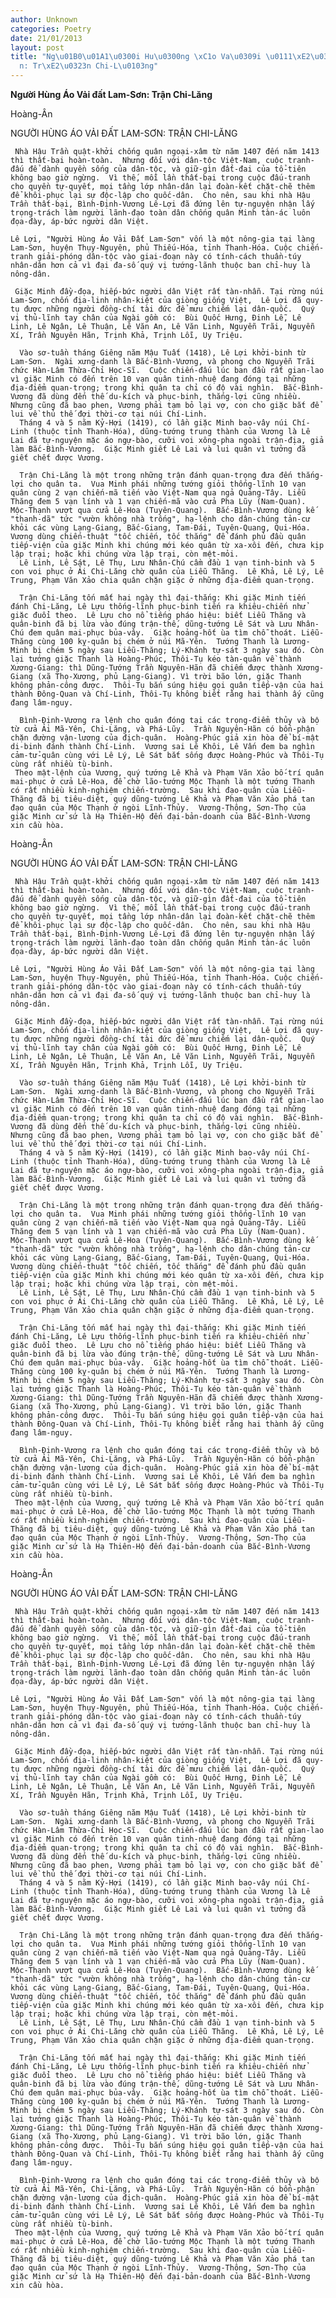 ```yaml
---
author: Unknown
categories: Poetry
date: 21/01/2013
layout: post
title: "Ng\u01B0\u01A1\u0300i Hu\u0300ng \xC1o Va\u0309i \u0111\xE2\u0301t Lam-S\u01A1\
  n: Tr\xE2\u0323n Chi-L\u0103ng"
---
```


**Người Hùng Áo Vải đất Lam-Sơn: Trận Chi-Lăng**

Hoàng-Ân

NGƯỜI HÙNG ÁO VẢI ĐẤT LAM-SƠN:
TRẬN CHI-LĂNG


     Nhà Hậu Trần quật-khởi chống quân ngoại-xâm từ năm 1407 đến năm 1413 thì thất-bại hoàn-toàn.  Nhưng đối với dân-tộc Việt-Nam, cuộc tranh-đấu để dành quyền sống của dân-tộc, và giữ-gìn đất-đai của tổ-tiên không bao giờ ngừng.  Vì thế, mỗi lần thất-bại trong cuộc đấu-tranh cho quyền tự-quyết, mọi tầng lớp nhân-dân lại đoàn-kết chặt-chẽ thêm để khôi-phục lại sự độc-lập cho quốc-dân.  Cho nên, sau khi nhà Hậu Trần thất-bại, Bình-Định-Vương Lê-Lợi đã đứng lên tự-nguyện nhận lấy trọng-trách làm người lãnh-đạo toàn dân chống quân Minh tàn-ác luôn đọa-đày, áp-bức người dân Việt.

    Lê Lợi, "Người Hùng Áo Vải Đất Lam-Sơn" vốn là một nông-gia tại làng Lam-Sơn, huyện Thụy-Nguyên, phủ Thiếu-Hóa, tỉnh Thanh-Hóa. Cuộc chiến-tranh giải-phóng dân-tộc vào giai-đoạn này có tính-cách thuần-túy nhân-dân hơn cả vì đại đa-số quý vị tướng-lãnh thuộc ban chỉ-huy là nông-dân.

     Giặc Minh đầy-đọa, hiếp-bức người dân Việt rất tàn-nhẫn. Tại rừng núi Lam-Sơn, chốn địa-linh nhân-kiệt của giòng giống Việt,  Lê Lợi đã quy-tụ được những người đồng-chí tài đức để mưu chiếm lại dân-quốc.  Quý vị thủ-lĩnh tay chân của Ngài gồm có:  Bùi Quốc Hưng, Đinh Lễ, Lê Linh, Lê Ngân, Lê Thuận, Lê Văn An, Lê Văn Linh, Nguyễn Trãi, Nguyễn Xí, Trần Nguyên Hãn, Trịnh Khả, Trịnh Lỗi, Uy Triệu.

      Vào sơ-tuần tháng Giêng năm Mậu Tuất (1418), Lê Lợi khởi-binh từ Lam-Sơn.  Ngài xưng-danh là Bắc-Bình-Vương, và phong cho Nguyễn Trãi chức Hàn-Lâm Thừa-Chỉ Học-Sĩ.  Cuộc chiến-đấu lúc ban đầu rất gian-lao vì giặc Minh có đến trên 10 vạn quân tinh-nhuệ đang đóng tại những địa-điểm quan-trọng; trong khi quân ta chỉ có độ vài nghìn.  Bắc-Bình-Vương đã dùng đến thế du-kích và phục-binh, thắng-lợi cũng nhiều.  Nhưng cũng đã bao phen, Vương phải tạm bỏ lại vợ, con cho giặc bắt để lui về thủ thế đợi thời-cơ tại núi Chí-Linh.
      Tháng 4 và 5 năm Kỷ-Hợi (1419), có lần giặc Minh bao-vây núi Chí-Linh (thuộc tỉnh Thanh-Hóa), dũng-tướng trung thành của Vương là Lê Lai đã tự-nguyện mặc áo ngự-bào, cưỡi voi xông-pha ngoài trận-địa, giả làm Bắc-Bình-Vương.  Giặc Minh giết Lê Lai và lui quân vì tưởng đã giết chết được Vương.

      Trận Chi-Lăng là một trong những trận đánh quan-trọng đưa đến thắng-lợi cho quân ta.  Vua Minh phái những tướng giỏi thống-lĩnh 10 vạn quân cùng 2 vạn chiến-mã tiến vào Việt-Nam qua ngả Quảng-Tây. Liễu Thăng đem 5 vạn lính và 1 vạn chiến-mã vào cửa Pha Lũy (Nam-Quan).  Mộc-Thạnh vượt qua cửa Lê-Hoa (Tuyên-Quang).  Bắc-Bình-Vương dùng kế "thanh-dã" tức "vườn không nhà trống", hạ-lệnh cho dân-chúng tản-cư khỏi các vùng Lạng-Giang, Bắc-Giang, Tam-Đái, Tuyên-Quang, Qui-Hóa.  Vương dùng chiến-thuật "tốc chiến, tốc thắng" để đánh phủ đầu quân tiếp-viện của giặc Minh khi chúng mới kéo quân từ xa-xôi đến, chưa kịp lập trại; hoặc khi chúng vừa lập trại, còn mệt-mỏi.
      Lê Linh, Lê Sát, Lê Thụ, Lưu Nhân-Chú cầm đầu 1 vạn tinh-binh và 5 con voi phục ở Ải Chi-Lăng chờ quân của Liễu Thăng.  Lê Khả, Lê Lý, Lê Trung, Phạm Văn Xảo chia quân chặn giặc ở những địa-điểm quan-trọng.

      Trận Chi-Lăng tốn mất hai ngày thì đại-thắng: Khi giặc Minh tiến đánh Chi-Lăng, Lê Lựu thống-lĩnh phục-binh tiến ra khiêu-chiến nhử giặc đuổi theo.  Lê Lựu cho nổ tiếng pháo hiệu: biết Liễu Thăng và quân-binh đã bị lừa vào đúng trận-thế, dũng-tướng Lê Sát và Lưu Nhân-Chú đem quân mai-phục bủa-vây.  Giặc hoảng-hốt ùa tìm chỗ thoát. Liễu-Thăng cùng 100 kỵ-quân bị chém ở núi Mã-Yên.  Tướng Thanh là Lương-Minh bị chém 5 ngày sau Liễu-Thăng; Lý-Khánh tự-sát 3 ngày sau đó. Còn lại tướng giặc Thanh là Hoàng-Phúc, Thôi-Tụ kéo tàn-quân về thành Xương-Giang: thì Dũng-Tướng Trần Nguyên-Hãn đã chiếm được thành Xương-Giang (xã Thọ-Xương, phủ Lạng-Giang). Vì trời bão lớn, giặc Thanh không phản-công được.  Thôi-Tụ bắn súng hiệu gọi quân tiếp-vận của hai thành Đông-Quan và Chí-Linh, Thôi-Tụ không biết rằng hai thành ấy cũng đang lâm-nguy.

      Bình-Định-Vương ra lệnh cho quân đóng tại các trọng-điểm thủy và bộ từ cửa Ải Mã-Yên, Chi-Lăng, và Phá-Lũy.  Trần Nguyên-Hãn có bổn-phận chặn đường vận-lương của địch-quân.  Hoàng-Phúc giả xin hòa để bí-mật di-binh đánh thành Chí-Linh.  Vương sai Lê Khôi, Lê Vấn đem ba nghìn cảm-tử-quân cùng với Lê Lý, Lê Sát bắt sống được Hoàng-Phúc và Thôi-Tụ cùng rất nhiều tù-binh.
     Theo mật-lệnh của Vương, quý tướng Lê Khả và Phạm Văn Xảo bố-trí quân mai-phục ở cửa Lê-Hoa, để chờ lão-tướng Mộc Thạnh là một tướng Thanh có rất nhiều kinh-nghiệm chiến-trường.  Sau khi đạo-quân của Liễu-Thăng đã bị tiêu-diệt, quý dũng-tướng Lê Khả và Phạm Văn Xảo phá tan đạo quân của Mộc Thạnh ở ngòi Lĩnh-Thủy.  Vương-Thông, Sơn-Thọ của giặc Minh cử sứ là Hạ Thiên-Hộ đến đại-bản-doanh của Bắc-Bình-Vương xin cầu hòa.

Hoàng-Ân

NGƯỜI HÙNG ÁO VẢI ĐẤT LAM-SƠN:
TRẬN CHI-LĂNG


     Nhà Hậu Trần quật-khởi chống quân ngoại-xâm từ năm 1407 đến năm 1413 thì thất-bại hoàn-toàn.  Nhưng đối với dân-tộc Việt-Nam, cuộc tranh-đấu để dành quyền sống của dân-tộc, và giữ-gìn đất-đai của tổ-tiên không bao giờ ngừng.  Vì thế, mỗi lần thất-bại trong cuộc đấu-tranh cho quyền tự-quyết, mọi tầng lớp nhân-dân lại đoàn-kết chặt-chẽ thêm để khôi-phục lại sự độc-lập cho quốc-dân.  Cho nên, sau khi nhà Hậu Trần thất-bại, Bình-Định-Vương Lê-Lợi đã đứng lên tự-nguyện nhận lấy trọng-trách làm người lãnh-đạo toàn dân chống quân Minh tàn-ác luôn đọa-đày, áp-bức người dân Việt.

    Lê Lợi, "Người Hùng Áo Vải Đất Lam-Sơn" vốn là một nông-gia tại làng Lam-Sơn, huyện Thụy-Nguyên, phủ Thiếu-Hóa, tỉnh Thanh-Hóa. Cuộc chiến-tranh giải-phóng dân-tộc vào giai-đoạn này có tính-cách thuần-túy nhân-dân hơn cả vì đại đa-số quý vị tướng-lãnh thuộc ban chỉ-huy là nông-dân.

     Giặc Minh đầy-đọa, hiếp-bức người dân Việt rất tàn-nhẫn. Tại rừng núi Lam-Sơn, chốn địa-linh nhân-kiệt của giòng giống Việt,  Lê Lợi đã quy-tụ được những người đồng-chí tài đức để mưu chiếm lại dân-quốc.  Quý vị thủ-lĩnh tay chân của Ngài gồm có:  Bùi Quốc Hưng, Đinh Lễ, Lê Linh, Lê Ngân, Lê Thuận, Lê Văn An, Lê Văn Linh, Nguyễn Trãi, Nguyễn Xí, Trần Nguyên Hãn, Trịnh Khả, Trịnh Lỗi, Uy Triệu.

      Vào sơ-tuần tháng Giêng năm Mậu Tuất (1418), Lê Lợi khởi-binh từ Lam-Sơn.  Ngài xưng-danh là Bắc-Bình-Vương, và phong cho Nguyễn Trãi chức Hàn-Lâm Thừa-Chỉ Học-Sĩ.  Cuộc chiến-đấu lúc ban đầu rất gian-lao vì giặc Minh có đến trên 10 vạn quân tinh-nhuệ đang đóng tại những địa-điểm quan-trọng; trong khi quân ta chỉ có độ vài nghìn.  Bắc-Bình-Vương đã dùng đến thế du-kích và phục-binh, thắng-lợi cũng nhiều.  Nhưng cũng đã bao phen, Vương phải tạm bỏ lại vợ, con cho giặc bắt để lui về thủ thế đợi thời-cơ tại núi Chí-Linh.
      Tháng 4 và 5 năm Kỷ-Hợi (1419), có lần giặc Minh bao-vây núi Chí-Linh (thuộc tỉnh Thanh-Hóa), dũng-tướng trung thành của Vương là Lê Lai đã tự-nguyện mặc áo ngự-bào, cưỡi voi xông-pha ngoài trận-địa, giả làm Bắc-Bình-Vương.  Giặc Minh giết Lê Lai và lui quân vì tưởng đã giết chết được Vương.

      Trận Chi-Lăng là một trong những trận đánh quan-trọng đưa đến thắng-lợi cho quân ta.  Vua Minh phái những tướng giỏi thống-lĩnh 10 vạn quân cùng 2 vạn chiến-mã tiến vào Việt-Nam qua ngả Quảng-Tây. Liễu Thăng đem 5 vạn lính và 1 vạn chiến-mã vào cửa Pha Lũy (Nam-Quan).  Mộc-Thạnh vượt qua cửa Lê-Hoa (Tuyên-Quang).  Bắc-Bình-Vương dùng kế "thanh-dã" tức "vườn không nhà trống", hạ-lệnh cho dân-chúng tản-cư khỏi các vùng Lạng-Giang, Bắc-Giang, Tam-Đái, Tuyên-Quang, Qui-Hóa.  Vương dùng chiến-thuật "tốc chiến, tốc thắng" để đánh phủ đầu quân tiếp-viện của giặc Minh khi chúng mới kéo quân từ xa-xôi đến, chưa kịp lập trại; hoặc khi chúng vừa lập trại, còn mệt-mỏi.
      Lê Linh, Lê Sát, Lê Thụ, Lưu Nhân-Chú cầm đầu 1 vạn tinh-binh và 5 con voi phục ở Ải Chi-Lăng chờ quân của Liễu Thăng.  Lê Khả, Lê Lý, Lê Trung, Phạm Văn Xảo chia quân chặn giặc ở những địa-điểm quan-trọng.

      Trận Chi-Lăng tốn mất hai ngày thì đại-thắng: Khi giặc Minh tiến đánh Chi-Lăng, Lê Lựu thống-lĩnh phục-binh tiến ra khiêu-chiến nhử giặc đuổi theo.  Lê Lựu cho nổ tiếng pháo hiệu: biết Liễu Thăng và quân-binh đã bị lừa vào đúng trận-thế, dũng-tướng Lê Sát và Lưu Nhân-Chú đem quân mai-phục bủa-vây.  Giặc hoảng-hốt ùa tìm chỗ thoát. Liễu-Thăng cùng 100 kỵ-quân bị chém ở núi Mã-Yên.  Tướng Thanh là Lương-Minh bị chém 5 ngày sau Liễu-Thăng; Lý-Khánh tự-sát 3 ngày sau đó. Còn lại tướng giặc Thanh là Hoàng-Phúc, Thôi-Tụ kéo tàn-quân về thành Xương-Giang: thì Dũng-Tướng Trần Nguyên-Hãn đã chiếm được thành Xương-Giang (xã Thọ-Xương, phủ Lạng-Giang). Vì trời bão lớn, giặc Thanh không phản-công được.  Thôi-Tụ bắn súng hiệu gọi quân tiếp-vận của hai thành Đông-Quan và Chí-Linh, Thôi-Tụ không biết rằng hai thành ấy cũng đang lâm-nguy.

      Bình-Định-Vương ra lệnh cho quân đóng tại các trọng-điểm thủy và bộ từ cửa Ải Mã-Yên, Chi-Lăng, và Phá-Lũy.  Trần Nguyên-Hãn có bổn-phận chặn đường vận-lương của địch-quân.  Hoàng-Phúc giả xin hòa để bí-mật di-binh đánh thành Chí-Linh.  Vương sai Lê Khôi, Lê Vấn đem ba nghìn cảm-tử-quân cùng với Lê Lý, Lê Sát bắt sống được Hoàng-Phúc và Thôi-Tụ cùng rất nhiều tù-binh.
     Theo mật-lệnh của Vương, quý tướng Lê Khả và Phạm Văn Xảo bố-trí quân mai-phục ở cửa Lê-Hoa, để chờ lão-tướng Mộc Thạnh là một tướng Thanh có rất nhiều kinh-nghiệm chiến-trường.  Sau khi đạo-quân của Liễu-Thăng đã bị tiêu-diệt, quý dũng-tướng Lê Khả và Phạm Văn Xảo phá tan đạo quân của Mộc Thạnh ở ngòi Lĩnh-Thủy.  Vương-Thông, Sơn-Thọ của giặc Minh cử sứ là Hạ Thiên-Hộ đến đại-bản-doanh của Bắc-Bình-Vương xin cầu hòa.

Hoàng-Ân

NGƯỜI HÙNG ÁO VẢI ĐẤT LAM-SƠN:
TRẬN CHI-LĂNG


     Nhà Hậu Trần quật-khởi chống quân ngoại-xâm từ năm 1407 đến năm 1413 thì thất-bại hoàn-toàn.  Nhưng đối với dân-tộc Việt-Nam, cuộc tranh-đấu để dành quyền sống của dân-tộc, và giữ-gìn đất-đai của tổ-tiên không bao giờ ngừng.  Vì thế, mỗi lần thất-bại trong cuộc đấu-tranh cho quyền tự-quyết, mọi tầng lớp nhân-dân lại đoàn-kết chặt-chẽ thêm để khôi-phục lại sự độc-lập cho quốc-dân.  Cho nên, sau khi nhà Hậu Trần thất-bại, Bình-Định-Vương Lê-Lợi đã đứng lên tự-nguyện nhận lấy trọng-trách làm người lãnh-đạo toàn dân chống quân Minh tàn-ác luôn đọa-đày, áp-bức người dân Việt.

    Lê Lợi, "Người Hùng Áo Vải Đất Lam-Sơn" vốn là một nông-gia tại làng Lam-Sơn, huyện Thụy-Nguyên, phủ Thiếu-Hóa, tỉnh Thanh-Hóa. Cuộc chiến-tranh giải-phóng dân-tộc vào giai-đoạn này có tính-cách thuần-túy nhân-dân hơn cả vì đại đa-số quý vị tướng-lãnh thuộc ban chỉ-huy là nông-dân.

     Giặc Minh đầy-đọa, hiếp-bức người dân Việt rất tàn-nhẫn. Tại rừng núi Lam-Sơn, chốn địa-linh nhân-kiệt của giòng giống Việt,  Lê Lợi đã quy-tụ được những người đồng-chí tài đức để mưu chiếm lại dân-quốc.  Quý vị thủ-lĩnh tay chân của Ngài gồm có:  Bùi Quốc Hưng, Đinh Lễ, Lê Linh, Lê Ngân, Lê Thuận, Lê Văn An, Lê Văn Linh, Nguyễn Trãi, Nguyễn Xí, Trần Nguyên Hãn, Trịnh Khả, Trịnh Lỗi, Uy Triệu.

      Vào sơ-tuần tháng Giêng năm Mậu Tuất (1418), Lê Lợi khởi-binh từ Lam-Sơn.  Ngài xưng-danh là Bắc-Bình-Vương, và phong cho Nguyễn Trãi chức Hàn-Lâm Thừa-Chỉ Học-Sĩ.  Cuộc chiến-đấu lúc ban đầu rất gian-lao vì giặc Minh có đến trên 10 vạn quân tinh-nhuệ đang đóng tại những địa-điểm quan-trọng; trong khi quân ta chỉ có độ vài nghìn.  Bắc-Bình-Vương đã dùng đến thế du-kích và phục-binh, thắng-lợi cũng nhiều.  Nhưng cũng đã bao phen, Vương phải tạm bỏ lại vợ, con cho giặc bắt để lui về thủ thế đợi thời-cơ tại núi Chí-Linh.
      Tháng 4 và 5 năm Kỷ-Hợi (1419), có lần giặc Minh bao-vây núi Chí-Linh (thuộc tỉnh Thanh-Hóa), dũng-tướng trung thành của Vương là Lê Lai đã tự-nguyện mặc áo ngự-bào, cưỡi voi xông-pha ngoài trận-địa, giả làm Bắc-Bình-Vương.  Giặc Minh giết Lê Lai và lui quân vì tưởng đã giết chết được Vương.

      Trận Chi-Lăng là một trong những trận đánh quan-trọng đưa đến thắng-lợi cho quân ta.  Vua Minh phái những tướng giỏi thống-lĩnh 10 vạn quân cùng 2 vạn chiến-mã tiến vào Việt-Nam qua ngả Quảng-Tây. Liễu Thăng đem 5 vạn lính và 1 vạn chiến-mã vào cửa Pha Lũy (Nam-Quan).  Mộc-Thạnh vượt qua cửa Lê-Hoa (Tuyên-Quang).  Bắc-Bình-Vương dùng kế "thanh-dã" tức "vườn không nhà trống", hạ-lệnh cho dân-chúng tản-cư khỏi các vùng Lạng-Giang, Bắc-Giang, Tam-Đái, Tuyên-Quang, Qui-Hóa.  Vương dùng chiến-thuật "tốc chiến, tốc thắng" để đánh phủ đầu quân tiếp-viện của giặc Minh khi chúng mới kéo quân từ xa-xôi đến, chưa kịp lập trại; hoặc khi chúng vừa lập trại, còn mệt-mỏi.
      Lê Linh, Lê Sát, Lê Thụ, Lưu Nhân-Chú cầm đầu 1 vạn tinh-binh và 5 con voi phục ở Ải Chi-Lăng chờ quân của Liễu Thăng.  Lê Khả, Lê Lý, Lê Trung, Phạm Văn Xảo chia quân chặn giặc ở những địa-điểm quan-trọng.

      Trận Chi-Lăng tốn mất hai ngày thì đại-thắng: Khi giặc Minh tiến đánh Chi-Lăng, Lê Lựu thống-lĩnh phục-binh tiến ra khiêu-chiến nhử giặc đuổi theo.  Lê Lựu cho nổ tiếng pháo hiệu: biết Liễu Thăng và quân-binh đã bị lừa vào đúng trận-thế, dũng-tướng Lê Sát và Lưu Nhân-Chú đem quân mai-phục bủa-vây.  Giặc hoảng-hốt ùa tìm chỗ thoát. Liễu-Thăng cùng 100 kỵ-quân bị chém ở núi Mã-Yên.  Tướng Thanh là Lương-Minh bị chém 5 ngày sau Liễu-Thăng; Lý-Khánh tự-sát 3 ngày sau đó. Còn lại tướng giặc Thanh là Hoàng-Phúc, Thôi-Tụ kéo tàn-quân về thành Xương-Giang: thì Dũng-Tướng Trần Nguyên-Hãn đã chiếm được thành Xương-Giang (xã Thọ-Xương, phủ Lạng-Giang). Vì trời bão lớn, giặc Thanh không phản-công được.  Thôi-Tụ bắn súng hiệu gọi quân tiếp-vận của hai thành Đông-Quan và Chí-Linh, Thôi-Tụ không biết rằng hai thành ấy cũng đang lâm-nguy.

      Bình-Định-Vương ra lệnh cho quân đóng tại các trọng-điểm thủy và bộ từ cửa Ải Mã-Yên, Chi-Lăng, và Phá-Lũy.  Trần Nguyên-Hãn có bổn-phận chặn đường vận-lương của địch-quân.  Hoàng-Phúc giả xin hòa để bí-mật di-binh đánh thành Chí-Linh.  Vương sai Lê Khôi, Lê Vấn đem ba nghìn cảm-tử-quân cùng với Lê Lý, Lê Sát bắt sống được Hoàng-Phúc và Thôi-Tụ cùng rất nhiều tù-binh.
     Theo mật-lệnh của Vương, quý tướng Lê Khả và Phạm Văn Xảo bố-trí quân mai-phục ở cửa Lê-Hoa, để chờ lão-tướng Mộc Thạnh là một tướng Thanh có rất nhiều kinh-nghiệm chiến-trường.  Sau khi đạo-quân của Liễu-Thăng đã bị tiêu-diệt, quý dũng-tướng Lê Khả và Phạm Văn Xảo phá tan đạo quân của Mộc Thạnh ở ngòi Lĩnh-Thủy.  Vương-Thông, Sơn-Thọ của giặc Minh cử sứ là Hạ Thiên-Hộ đến đại-bản-doanh của Bắc-Bình-Vương xin cầu hòa.
